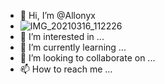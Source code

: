 - 👋 Hi, I’m @Allonyx
- ![IMG_20210316_112226](https://user-images.githubusercontent.com/74437483/113533337-4bd65180-9593-11eb-88d4-2fd681865525.jpg)
- 👀 I’m interested in ...
- 🌱 I’m currently learning ...
- 💞️ I’m looking to collaborate on ...
- 📫 How to reach me ...

<!---
Allonyx/Allonyx is a ✨ special ✨ repository because its `README.md` (this file) appears on your GitHub profile.
You can click the Preview link to take a look at your changes.
--->
